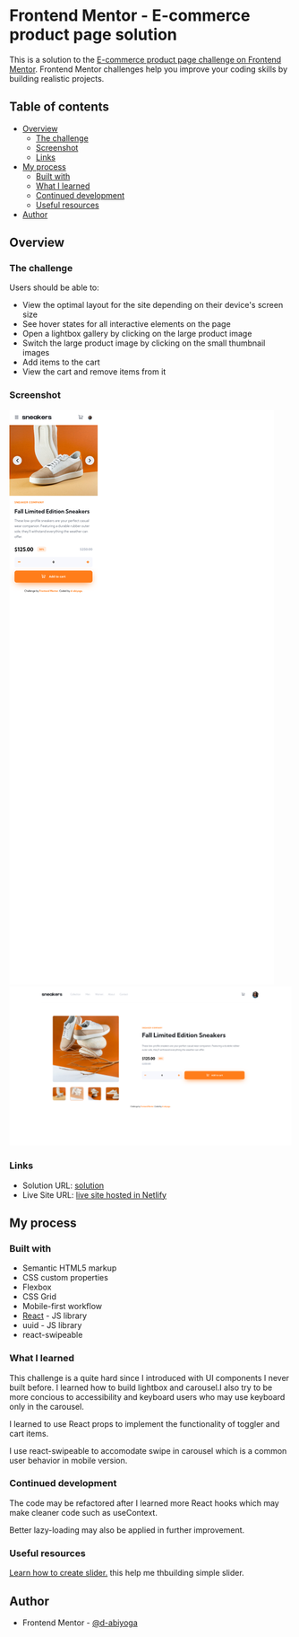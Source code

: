 # Frontend Mentor - E-commerce product page solution

This is a solution to the [E-commerce product page challenge on Frontend Mentor](https://www.frontendmentor.io/challenges/ecommerce-product-page-UPsZ9MJp6). Frontend Mentor challenges help you improve your coding skills by building realistic projects.

## Table of contents

- [Overview](#overview)
  - [The challenge](#the-challenge)
  - [Screenshot](#screenshot)
  - [Links](#links)
- [My process](#my-process)
  - [Built with](#built-with)
  - [What I learned](#what-i-learned)
  - [Continued development](#continued-development)
  - [Useful resources](#useful-resources)
- [Author](#author)

## Overview

### The challenge

Users should be able to:

- View the optimal layout for the site depending on their device's screen size
- See hover states for all interactive elements on the page
- Open a lightbox gallery by clicking on the large product image
- Switch the large product image by clicking on the small thumbnail images
- Add items to the cart
- View the cart and remove items from it

### Screenshot

![mobile screenshot](./screenshot/screenshot-mobile.png)
![desktop screenshot](./screenshot/screenshot-desktop.png)

### Links

- Solution URL: [solution](https://www.frontendmentor.io/solutions/ecommerce-product-page-with-reactjs-WgoDEBPds)
- Live Site URL: [live site hosted in Netlify](https://ecommerce-product-page-d-abiyoga.netlify.app/)

## My process

### Built with

- Semantic HTML5 markup
- CSS custom properties
- Flexbox
- CSS Grid
- Mobile-first workflow
- [React](https://reactjs.org/) - JS library
- uuid - JS library
- react-swipeable  

### What I learned

This challenge is a quite hard since I introduced with UI components I never built before. I learned how to build lightbox and carousel.I also try to be more concious to accessibility and keyboard users who may use keyboard only in the carousel.

I learned to use React props to implement the functionality of toggler and cart items. 

I use react-swipeable to accomodate swipe in carousel which is a common user behavior in mobile version.

### Continued development

The code may be refactored after I learned more React hooks which may make cleaner code such as useContext.

Better lazy-loading may also be applied in further improvement.

### Useful resources
[Learn how to create slider.](https://youtu.be/og3wCO98HkQ?list=LL) this help me thbuilding simple slider.


## Author

- Frontend Mentor - [@d-abiyoga](https://www.frontendmentor.io/profile/d-abiyoga)

